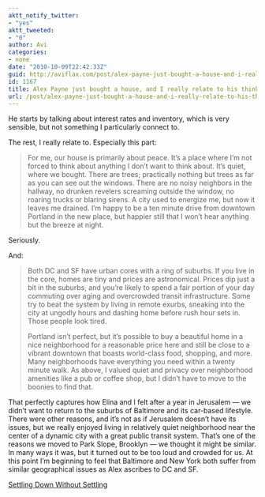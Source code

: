 ```yaml
---
aktt_notify_twitter:
- "yes"
aktt_tweeted:
- "0"
author: Avi
categories:
- none
date: "2010-10-09T22:42:33Z"
guid: http://aviflax.com/post/alex-payne-just-bought-a-house-and-i-really-relate-to-his-thinking-about-it/
id: 1167
title: Alex Payne just bought a house, and I really relate to his thinking about it
url: /post/alex-payne-just-bought-a-house-and-i-really-relate-to-his-thinking-about-it/
---
```

He starts by talking about interest rates and inventory, which is very sensible, but not something I particularly connect to.

The rest, I really relate to. Especially this part:

<blockquote cite="http://al3x.net/2010/10/07/house.html">
  <p>
    For me, our house is primarily about peace. It’s a place where I’m not forced to think about anything I don’t want to think about. It’s quiet, where we bought. There are trees; practically nothing but trees as far as you can see out the windows. There are no noisy neighbors in the hallway, no drunken revelers screaming outside the window, no roaring trucks or blaring sirens. A city used to energize me, but now it leaves me drained. I’m happy to be a ten minute drive from downtown Portland in the new place, but happier still that I won’t hear anything but the breeze at night.
  </p>
</blockquote>

Seriously.

And:

<blockquote cite="http://al3x.net/2010/10/07/house.html">
  <p>
    Both DC and SF have urban cores with a ring of suburbs. If you live in the core, homes are tiny and prices are astronomical. Prices dip just a bit in the suburbs, and you’re likely to spend a fair portion of your day commuting over aging and overcrowded transit infrastructure. Some try to beat the system by living in remote exurbs, sneaking into the city at ungodly hours and dashing home before rush hour sets in. Those people look tired.
  </p>
  
  <p>
    Portland isn’t perfect, but it’s possible to buy a beautiful home in a nice neighborhood for a reasonable price here and still be close to a vibrant downtown that boasts world-class food, shopping, and more. Many neighborhoods have everything you need within a twenty minute walk. As above, I valued quiet and privacy over neighborhood amenities like a pub or coffee shop, but I didn’t have to move to the boonies to find that.
  </p>
</blockquote>

That perfectly captures how Elina and I felt after a year in Jerusalem — we didn&#8217;t want to return to the suburbs of Baltimore and its car-based lifestyle. There were other reasons, and it&#8217;s not as if Jerusalem doesn&#8217;t have its issues, but we really enjoyed living in relatively quiet neighborhood near the center of a dynamic city with a great public transit system. That&#8217;s one of the reasons we moved to Park Slope, Brooklyn — we thought it might be similar. In many ways it was, but it turned out to be too loud and crowded for us. At this point I&#8217;m beginning to feel that Baltimore and New York both suffer from similar geographical issues as Alex ascribes to DC and SF. 

[Settling Down Without Settling](http://al3x.net/2010/10/07/house.html)